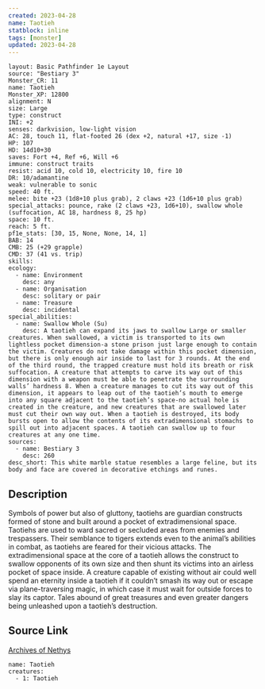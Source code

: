 ```yaml
---
created: 2023-04-28
name: Taotieh
statblock: inline
tags: [monster]
updated: 2023-04-28
---
```

```statblock
layout: Basic Pathfinder 1e Layout
source: "Bestiary 3"
Monster_CR: 11
name: Taotieh
Monster_XP: 12800
alignment: N
size: Large
type: construct
INI: +2
senses: darkvision, low-light vision
AC: 28, touch 11, flat-footed 26 (dex +2, natural +17, size -1)
HP: 107
HD: 14d10+30
saves: Fort +4, Ref +6, Will +6
immune: construct traits
resist: acid 10, cold 10, electricity 10, fire 10
DR: 10/adamantine
weak: vulnerable to sonic
speed: 40 ft.
melee: bite +23 (1d8+10 plus grab), 2 claws +23 (1d6+10 plus grab)
special_attacks: pounce, rake (2 claws +23, 1d6+10), swallow whole (suffocation, AC 18, hardness 8, 25 hp)
space: 10 ft.
reach: 5 ft.
pf1e_stats: [30, 15, None, None, 14, 1]
BAB: 14
CMB: 25 (+29 grapple)
CMD: 37 (41 vs. trip)
skills: 
ecology:
  - name: Environment
    desc: any
  - name: Organisation
    desc: solitary or pair
  - name: Treasure
    desc: incidental
special_abilities:
  - name: Swallow Whole (Su)
    desc: A taotieh can expand its jaws to swallow Large or smaller creatures. When swallowed, a victim is transported to its own lightless pocket dimension-a stone prison just large enough to contain the victim. Creatures do not take damage within this pocket dimension, but there is only enough air inside to last for 3 rounds. At the end of the third round, the trapped creature must hold its breath or risk suffocation. A creature that attempts to carve its way out of this dimension with a weapon must be able to penetrate the surrounding walls’ hardness 8. When a creature manages to cut its way out of this dimension, it appears to leap out of the taotieh’s mouth to emerge into any square adjacent to the taotieh’s space-no actual hole is created in the creature, and new creatures that are swallowed later must cut their own way out. When a taotieh is destroyed, its body bursts open to allow the contents of its extradimensional stomachs to spill out into adjacent spaces. A taotieh can swallow up to four creatures at any one time.
sources:
  - name: Bestiary 3
    desc: 260
desc_short: This white marble statue resembles a large feline, but its body and face are covered in decorative etchings and runes.
```
## Description
Symbols of power but also of gluttony, taotiehs are guardian constructs formed of stone and built around a pocket of extradimensional space. Taotiehs are used to ward sacred or secluded areas from enemies and trespassers. Their semblance to tigers extends even to the animal’s abilities in combat, as taotiehs are feared for their vicious attacks. The extradimensional space at the core of a taotieh allows the construct to swallow opponents of its own size and then shunt its victims into an airless pocket of space inside. A creature capable of existing without air could well spend an eternity inside a taotieh if it couldn’t smash its way out or escape via plane-traversing magic, in which case it must wait for outside forces to slay its captor. Tales abound of great treasures and even greater dangers being unleashed upon a taotieh’s destruction.
## Source Link
[Archives of Nethys](https://aonprd.com/MonsterDisplay.aspx?ItemName=Taotieh)
```encounter-table
name: Taotieh
creatures:
  - 1: Taotieh
```
